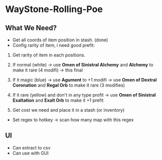 # WayStone-Rolling-Poe


## What We Need?
* Get all coords of item position in stash. (done)
* Config rarity of item, i need good prefit:
1. Get rarity of item in each positions.
2. If normal (white) -> use **Omen of Sinistral Alchemy** and **Alchemy** to make it rare (4 modifi) -> this final
3. If it magic (blue) -> use **Agument** to +1 modifi -> use **Omen of Dextral Coronation** and **Regal Orb** to make it rare (3 modifies)
4. If it rare (yellow) and don't in any type profit -> use **Omen of Sinistral Exaltation** and **Exalt Orb** to make it +1 prefit

5. Get cost we need and place it in a stash (or inventory)

* Set regex to hotkey -> scan how many map with this regex

## UI
* Can extract to csv
* Can use with GUI
